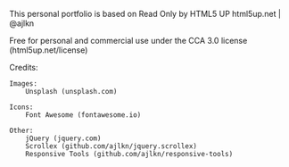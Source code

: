 This personal portfolio is based on Read Only by HTML5 UP html5up.net | @ajlkn

Free for personal and commercial use under the CCA 3.0 license (html5up.net/license)


Credits:

	Images:
		Unsplash (unsplash.com)
	
	Icons:
		Font Awesome (fontawesome.io)
	
	Other:
		jQuery (jquery.com)
		Scrollex (github.com/ajlkn/jquery.scrollex)
		Responsive Tools (github.com/ajlkn/responsive-tools)

